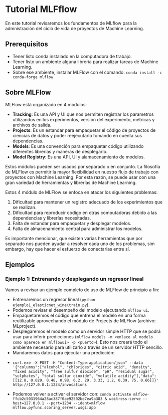 # Tutorial MLFflow

En este tutorial revisaremos los fundamentos de MLflow para la admnistración del ciclo de vida de proyectos de Machine Learning.

## Prerequisitos

* Tener listo conda instalado en la computadora de trabajo.
* Tener listo un ambiente alguna librería para realizar tareas de Machine Learning.
* Sobre ese ambiente, instalar MLFlow con el comando: ```conda install -c conda-forge mlflow```

## Sobre MLFlow

MLFlow está organizado en 4 módulos:
* **Tracking**: Es una API y UI que nos permiten registrar los parametros utilizandos en los experimentos, versión del experimento, métricas y archivos de salida.
* **Projects**: Es un estandar para empaquetar el código de proyectos de ciencias de datos y poder reejecutarlo tomando en cuenta sus dependencias.
* **Models**: Es una convención para empaquetar código utilizando diferentes librerías y maneras de desplegarlo. 
* **Model Registry**: Es una API, UI y alamacenamiento de modelos.

Estos módulos pueden ser usados por separado o en conjunto. La filosofía de MLFlow es permitir la mayor flexibilidad en nuestro flujo de trabajo con proyectos con Machine Learning. Por esta razón, se puede usar con una gran variedad de herramientas y librerías de Machine Learning.

Estos 4 módulo de MLFlow se enfoca en atacar los siguientes problemas:
1. Dificultad para mantener un registro adecuado de los experimientos que se realizan. 
2. Dificultad para reproducir código en otras computadoras debido a las dependencias y librerías necesitadas.
3. Falta de estandar para empaquetar y desplegar modelos. 
4. Falta de almacenamiento central para administrar los modelos. 

Es importante mencionar, que existen varias herramientas que por separado nos pueden ayudar a resolver cada uno de los problemas, sim embargo, hay que hacer el esfuerzo de conectarlas entre sí. 

## Ejemplos

### Ejemplo 1: Entrenando y desplegando un regresor lineal

Vamos a revisar un ejemplo completo de uso de MLFlow de principio a fin:
* Entrenaremos un regresor lineal (```python ejemplo1_elasticnet_wine\train.py```).
* Podemos revisar el desempeño del modelo ejecutando ``mlflow ui``. 
* Empaquetaremos el código que entrena el modelo en una forma reutilizable aprovechando el módulo de Projects de MLFlow (archivo: MLproject).
* Desplegaremos el modelo como un servidor simple HTTP que se podrá usar para inferir predicciones (``mlflow models -m <enlace al modelo como aparece en mlflowui> -p <puerto>``). Esto nos creará todo el ambiente necesario para utilizarlo a través de un servidor HTTP sencillo.
* Mandaremos datos para ejecutar una predicción:
- ``curl.exe -X POST -H "Content-Type:application/json" --data '{"columns":["alcohol", "chlorides", "citric acid", "density", "fixed acidity", "free sulfur dioxide", "pH", "residual sugar", "sulphates", "total sulfur dioxide", "volatile acidity"],"data":[[12.8, 0.029, 0.48, 0.98, 6.2, 29, 3.33, 1.2, 0.39, 75, 0.66]]}' http://127.0.0.1:1234/invocations``
* Podemos volver a activar el servidor con: ``conda activate mlflow-ffcb2c5031964a28ac387f0ae92502be7ea9a383 & waitress-serve --host=127.0.0.1 --port=1234 --ident=mlflow mlflow.pyfunc.scoring_server.wsgi:app``

